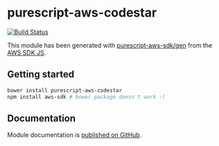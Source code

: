 # purescript-aws-codestar

[![Build Status](https://app.wercker.com/status/5909b9e96d1080804b17a28f72f87b6b/s/master)](https://app.wercker.com/project/byKey/5909b9e96d1080804b17a28f72f87b6b)

This module has been generated with [purescript-aws-sdk/gen](https://github.com/purescript-aws-sdk/gen) from the [AWS SDK JS](https://github.com/aws/aws-sdk-js).

## Getting started

```sh
bower install purescript-aws-codestar
npm install aws-sdk # bower package doesn't work :(
```

## Documentation

Module documentation is [published on GitHub](https://github.com/purescript-aws-sdk/purescript-aws-codestar/tree/master/docs).
